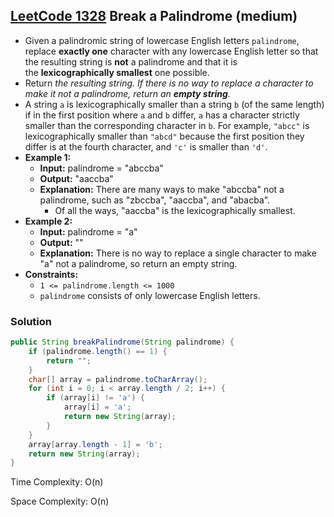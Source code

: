 ## [LeetCode 1328](https://leetcode.com/problems/break-a-palindrome/) Break a Palindrome (medium)

- Given a palindromic string of lowercase English letters `palindrome`, replace **exactly one** character with any lowercase English letter so that the resulting string is **not** a palindrome and that it is the **lexicographically smallest** one possible.
- Return _the resulting string. If there is no way to replace a character to make it not a palindrome, return an **empty string**._
- A string `a` is lexicographically smaller than a string `b` (of the same length) if in the first position where `a` and `b` differ, `a` has a character strictly smaller than the corresponding character in `b`. For example, `"abcc"` is lexicographically smaller than `"abcd"` because the first position they differ is at the fourth character, and `'c'` is smaller than `'d'`.
- **Example 1:**
    - **Input:** palindrome = "abccba"
    - **Output:** "aaccba"
    - **Explanation:** There are many ways to make "abccba" not a palindrome, such as "zbccba", "aaccba", and "abacba".
        - Of all the ways, "aaccba" is the lexicographically smallest.
- **Example 2:**
    - **Input:** palindrome = "a"
    - **Output:** ""
    - **Explanation:** There is no way to replace a single character to make "a" not a palindrome, so return an empty string.
- **Constraints:**
    -   `1 <= palindrome.length <= 1000`
    -   `palindrome` consists of only lowercase English letters.

### Solution

```java
public String breakPalindrome(String palindrome) {
    if (palindrome.length() == 1) {
        return "";
    }
    char[] array = palindrome.toCharArray();
    for (int i = 0; i < array.length / 2; i++) {
        if (array[i] != 'a') {
            array[i] = 'a';
            return new String(array);
        }
    }
    array[array.length - 1] = 'b';
    return new String(array);
}
```

Time Complexity: O(n)

Space Complexity: O(n)